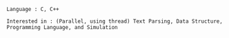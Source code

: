     Language : C, C++

    Interested in : (Parallel, using thread) Text Parsing, Data Structure, Programming Language, and Simulation
